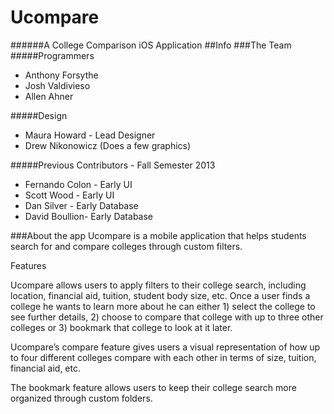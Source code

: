Ucompare
==================
######A College Comparison iOS Application
##Info
###The Team
#####Programmers
- Anthony Forsythe
- Josh Valdivieso
- Allen Ahner

#####Design
- Maura Howard - Lead Designer
- Drew Nikonowicz (Does a few graphics)

#####Previous Contributors - Fall Semester 2013
- Fernando Colon - Early UI 
- Scott Wood - Early UI 
- Dan Silver - Early Database
- David Boullion- Early Database

###About the app
Ucompare is a mobile application that helps students search for and compare colleges through custom filters.  

Features

Ucompare allows users to apply filters to their college search, including location, financial aid, tuition, student body size, etc. Once a user finds a college he wants to learn more about he can either 1) select the college to see further details, 2) choose to compare that college with up to three other colleges or 3) bookmark that college to look at it later.

Ucompare’s compare feature gives users a visual representation of how up to four different colleges compare with each other in terms of size, tuition, financial aid, etc. 

The bookmark feature allows users to keep their college search more organized through custom folders.


